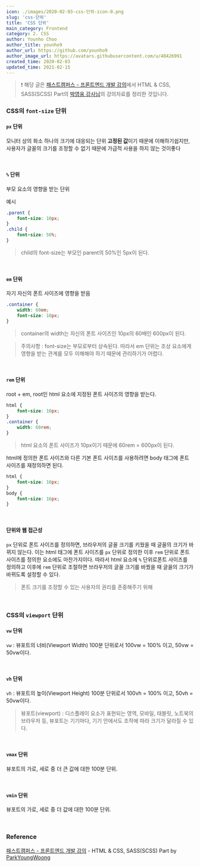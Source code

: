 ```yaml
---
icon: ./images/2020-02-03-css-단위-icon-0.png
slug: 'css-단위'
title: 'CSS 단위'
main_category: Frontend
category: 2. CSS
author: Younho Choo
author_title: younho9
author_url: https://github.com/younho9
author_image_url: https://avatars.githubusercontent.com/u/48426991
created_time: 2020-02-03
updated_time: 2021-02-15
---
```


> ❗️ 해당 글은 [패스트캠퍼스 - 프론트엔드 개발 강의](https://www.fastcampus.co.kr/dev_online_react/)에서 HTML & CSS, SASS(SCSS) Part의 [박영웅 강사님](https://github.com/ParkYoungWoong)의 강의자료를 정리한 것입니다.

### CSS의 `font-size` 단위

#### `px` 단위

모니터 상의 화소 하나의 크기에 대응되는 단위 **고정된 값**이기 때문에 이해하기쉽지만, 사용자가 글꼴의 크기를 조정할 수 없기 때문에 가급적 사용을 하지 않는 것이좋다

<br />

#### `%` 단위

부모 요소의 영향을 받는 단위

예시

```css
.parent {
	font-size: 10px;
}
.child {
	font-size: 50%;
}
```

> child의 font-size는 부모인 parent의 50%인 5px이 된다.

<br />

#### `em` 단위

자기 자신의 폰트 사이즈에 영향을 받음

```css
.container {
	width: 60em;
	font-size: 10px;
}
```

> container의 width는 자신의 폰트 사이즈인 10px의 60배인 600px이 된다.

> 주의사항 : font-size는 부모로부터 상속된다. 따라서 em 단위는 조상 요소에게 영향을 받는 관계를 모두 이해해야 하기 때문에 관리하기가 어렵다.

<br />

#### `rem` 단위

root + em, root인 html 요소에 지정된 폰트 사이즈의 영향을 받는다.

```css
html {
	font-size: 10px;
}
.container {
	width: 60rem;
}
```

> html 요소의 폰트 사이즈가 10px이기 때문에 60rem = 600px이 된다.

html에 정의한 폰트 사이즈와 다른 기본 폰트 사이즈를 사용하려면 body 태그에 폰트사이즈를 재정의하면 된다.

```css
html {
	font-size: 10px;
}
body {
	font-size: 16px;
}
```

<br />

#### 단위와 웹 접근성

`px` 단위로 폰트 사이즈를 정의하면, 브라우저의 글꼴 크기를 키웠을 때 글꼴의 크기가 바뀌지 않는다. 이는 html 태그에 폰트 사이즈를 `px` 단위로 정의한 이후 `rem` 단위로 폰트 사이즈를 정의한 요소에도 마찬가지이다. 따라서 html 요소에 `%` 단위로폰트 사이즈를 정의하고 이후에 `rem` 단위로 조절하면 브라우저의 글꼴 크기를 바꿨을 때 글꼴의 크기가 바뀌도록 설정할 수 있다.

> 폰트 크기를 조정할 수 있는 사용자의 권리를 존중해주기 위해

<br />

### CSS의 `viewport` 단위

#### `vw` 단위

`vw` : 뷰포트의 너비(Viewport Width) 100분 단위로서 100vw = 100% 이고, 50vw = 50vw이다.

<br />

#### `vh` 단위

`vh` : 뷰포트의 높이(Viewport Height) 100분 단위로서 100vh = 100% 이고, 50vh = 50vw이다.

> 뷰포트(viewport) : 디스플레이 요소가 표현되는 영역, 모바일, 태블릿, 노트북의브라우저 등, 뷰포트는 기기마다, 기기 안에서도 조작에 따라 크기가 달라질 수 있다.

<br />

#### `vmax` 단위

뷰포트의 가로, 세로 중 더 큰 값에 대한 100분 단위.

<br />

#### `vmin` 단위

뷰포트의 가로, 세로 중 더 값에 대한 100분 단위.

<br />

### Reference

[패스트캠퍼스 - 프론트엔드 개발 강의](https://www.fastcampus.co.kr/dev_online_react/) - HTML & CSS, SASS(SCSS) Part by [ParkYoungWoong](https://github.com/ParkYoungWoong)
